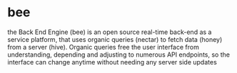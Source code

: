 # bee
the Back End Engine (bee) is an open source real-time back-end as a service platform, that uses organic queries (nectar) to fetch data (honey) from a server (hive). Organic queries free the user interface from understanding, depending and adjusting to numerous API endpoints, so the interface can change anytime without needing any server side updates
